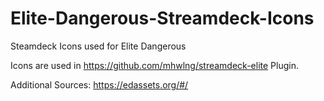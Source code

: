 # Elite-Dangerous-Streamdeck-Icons
Steamdeck Icons used for Elite Dangerous 

Icons are used in https://github.com/mhwlng/streamdeck-elite Plugin.

Additional Sources:
https://edassets.org/#/
